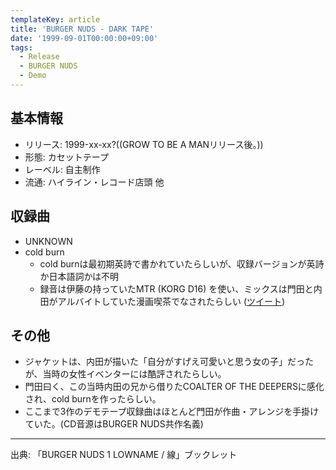```yaml
---
templateKey: article
title: 'BURGER NUDS - DARK TAPE'
date: '1999-09-01T00:00:00+09:00'
tags:
  - Release
  - BURGER NUDS
  - Demo
---
```

## 基本情報

* リリース: 1999-xx-xx?((GROW TO BE A MANリリース後。))
* 形態: カセットテープ
* レーベル: 自主制作
* 流通: ハイライン・レコード店頭 他

## 収録曲

* UNKNOWN
* cold burn<br>
  * cold burnは最初期英詩で書かれていたらしいが、収録バージョンが英詩か日本語詞かは不明
  * 録音は伊藤の持っていたMTR (KORG D16) を使い、ミックスは門田と内田がアルバイトしていた漫画喫茶でなされたらしい ([ツイート](https://twitter.com/Poet_type_M/status/457592997031325696))

## その他

* ジャケットは、内田が描いた「自分がすげえ可愛いと思う女の子」だったが、当時の女性イベンターには酷評されたらしい。
* 門田曰く、この当時内田の兄から借りたCOALTER OF THE DEEPERSに感化され、cold burnを作ったらしい。
* ここまで3作のデモテープ収録曲はほとんど門田が作曲・アレンジを手掛けていた。(CD音源はBURGER NUDS共作名義)

---

出典: 「BURGER NUDS 1 LOWNAME / 線」ブックレット
